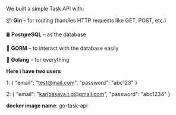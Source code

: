 We built a simple Task API with:

📦 **Gin** – for routing (handles HTTP requests like GET, POST, etc.)

🛢 **PostgreSQL** – as the database

🔌 **GORM** – to interact with the database easily

🧱 **Golang** – for everything


**Here i have two users**

1: {
  "email": "test@mail.com",
  "password": "abc123"
}

2: {
  "email": "karibasava.t.g@gmail.com",
  "password": "abc1234"
}


**docker image name**: go-task-api